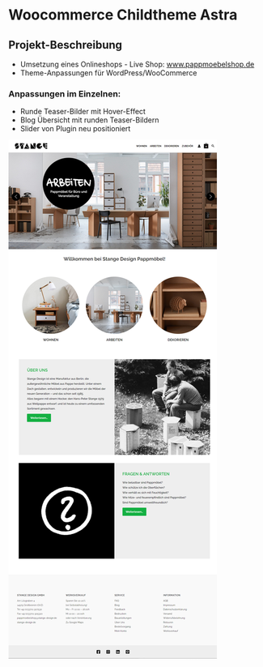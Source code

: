 # Woocommerce Childtheme Astra

## Projekt-Beschreibung
+ Umsetzung eines Onlineshops - Live Shop: www.pappmoebelshop.de
+ Theme-Anpassungen für WordPress/WooCommerce
### Anpassungen im Einzelnen: 
+ Runde Teaser-Bilder mit Hover-Effect
+ Blog Übersicht mit runden Teaser-Bildern
+ Slider von Plugin neu positioniert

![pappmoebelshop-woo-2022](/img/pappmoebelshop-woo-2022.jpg)

